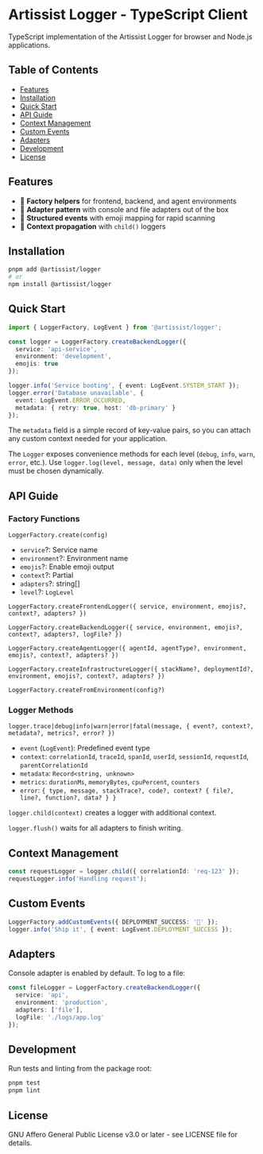 # Artissist Logger - TypeScript Client

TypeScript implementation of the Artissist Logger for browser and Node.js
applications.

## Table of Contents

- [Features](#features)
- [Installation](#installation)
- [Quick Start](#quick-start)
- [API Guide](#api-guide)
- [Context Management](#context-management)
- [Custom Events](#custom-events)
- [Adapters](#adapters)
- [Development](#development)
- [License](#license)

## Features

- 🚀 **Factory helpers** for frontend, backend, and agent environments
- 🔌 **Adapter pattern** with console and file adapters out of the box
- 🐛 **Structured events** with emoji mapping for rapid scanning
- 🧠 **Context propagation** with `child()` loggers

## Installation

```bash
pnpm add @artissist/logger
# or
npm install @artissist/logger
```

## Quick Start

```typescript
import { LoggerFactory, LogEvent } from '@artissist/logger';

const logger = LoggerFactory.createBackendLogger({
  service: 'api-service',
  environment: 'development',
  emojis: true
});

logger.info('Service booting', { event: LogEvent.SYSTEM_START });
logger.error('Database unavailable', {
  event: LogEvent.ERROR_OCCURRED,
  metadata: { retry: true, host: 'db-primary' }
});
```

The `metadata` field is a simple record of key-value pairs, so you can attach any custom context needed for your application.

The `Logger` exposes convenience methods for each level (`debug`, `info`, `warn`, `error`, etc.). Use `logger.log(level, message, data)` only when the level must be chosen dynamically.


## API Guide

### Factory Functions

`LoggerFactory.create(config)`

- `service`?: Service name
- `environment`?: Environment name
- `emojis`?: Enable emoji output
- `context`?: Partial<LoggingContext>
- `adapters`?: string[]
- `level`?: `LogLevel`

`LoggerFactory.createFrontendLogger({ service, environment, emojis?, context?, adapters? })`

`LoggerFactory.createBackendLogger({ service, environment, emojis?, context?, adapters?, logFile? })`

`LoggerFactory.createAgentLogger({ agentId, agentType?, environment, emojis?, context?, adapters? })`

`LoggerFactory.createInfrastructureLogger({ stackName?, deploymentId?, environment, emojis?, context?, adapters? })`

`LoggerFactory.createFromEnvironment(config?)`

### Logger Methods

`logger.trace|debug|info|warn|error|fatal(message, { event?, context?, metadata?, metrics?, error? })`

- `event` (`LogEvent`): Predefined event type
- `context`: `correlationId`, `traceId`, `spanId`, `userId`, `sessionId`, `requestId`, `parentCorrelationId`
- `metadata`: `Record<string, unknown>`
- `metrics`: `durationMs`, `memoryBytes`, `cpuPercent`, `counters`
- `error`: `{ type, message, stackTrace?, code?, context? { file?, line?, function?, data? } }`

`logger.child(context)` creates a logger with additional context.

`logger.flush()` waits for all adapters to finish writing.

## Context Management

```typescript
const requestLogger = logger.child({ correlationId: 'req-123' });
requestLogger.info('Handling request');
```

## Custom Events

```typescript
LoggerFactory.addCustomEvents({ DEPLOYMENT_SUCCESS: '🚢' });
logger.info('Ship it', { event: LogEvent.DEPLOYMENT_SUCCESS });
```

## Adapters

Console adapter is enabled by default. To log to a file:

```typescript
const fileLogger = LoggerFactory.createBackendLogger({
  service: 'api',
  environment: 'production',
  adapters: ['file'],
  logFile: './logs/app.log'
});
```

## Development

Run tests and linting from the package root:

```bash
pnpm test
pnpm lint
```

## License

GNU Affero General Public License v3.0 or later - see LICENSE file for details.

